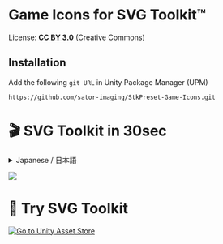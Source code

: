 # Game Icons for SVG Toolkit™

License: [**CC BY 3.0**](./LICENSE.md) (Creative Commons)


## Installation

Add the following `git URL` in Unity Package Manager (UPM)
```
https://github.com/sator-imaging/StkPreset-Game-Icons.git
```



# 🎬 SVG Toolkit in 30sec

<p><details lang="ja" --open><summary>Japanese / 日本語</summary>

[![](https://img.youtube.com/vi/AvXJ_xRHQyg/sddefault.jpg)](https://www.youtube.com/shorts/AvXJ_xRHQyg)

<!------- End of Details JA Tag -------></details></p>

[![](https://img.youtube.com/vi/OJaAEAJsxic/sddefault.jpg)](https://www.youtube.com/shorts/OJaAEAJsxic)



# 🚀 Try SVG Toolkit

[![Go to Unity Asset Store](https://satorimaging.github.io/OpenManual/SvgToolkit/images/SvgToolkit_Hero.png)](https://assetstore.unity.com/packages/tools/gui/svg-toolkit-311201?aid=1011l89HG)
